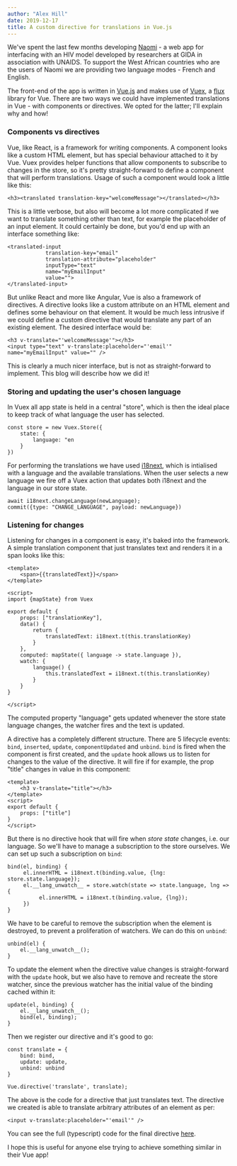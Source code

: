 ```yaml
---
author: "Alex Hill"
date: 2019-12-17
title: A custom directive for translations in Vue.js
---
```


We've spent the last few months developing [Naomi](/projects/#naomi) - a web app for interfacing with
 an HIV model developed by researchers at GIDA in association with UNAIDS. To support the West African
 countries who are the users of Naomi we are providing two language modes - French and English. 
 
 The front-end of the app is written in [Vue.js](https://vuejs.org/) and makes use of [Vuex](https://vuex.vuejs.org/),
 a [flux](https://facebook.github.io/flux/) library for Vue. There are two ways we could have implemented
 translations in Vue - with components or directives. We opted for the latter; I'll explain why and how!

### Components vs directives
Vue, like React, is a framework for writing components. 
A component looks like a custom HTML element, but has special behaviour attached to it by Vue.
Vuex provides helper functions that allow
components to subscribe to changes in the store, so it's pretty straight-forward to define a component that will
 perform translations. Usage of such a component would look a little like this:

```
<h3><translated translation-key="welcomeMessage"></translated></h3>
```

This is a little verbose, but also will become a lot more complicated if we want to translate something 
other than text, for example the placeholder of an input element. It could certainly be done, but 
you'd end up with an interface something like:

```
<translated-input 
            translation-key="email" 
            translation-attribute="placeholder" 
            inputType="text"
            name="myEmailInput"
            value="">
</translated-input>
```

But unlike React and more like Angular, Vue is also a framework of directives. A directive looks 
like a custom attribute on an HTML element and defines some behaviour on that element. It would be much
less intrusive if we could define a custom directive that would translate any part of an existing element.
The desired interface would be:

```
<h3 v-translate="'welcomeMessage'"></h3>
<input type="text" v-translate:placeholder="'email'" name="myEmailInput" value="" />
```

This is clearly a much nicer interface, but is not as straight-forward to implement. This blog will describe
how we did it!

### Storing and updating the user's chosen language
In Vuex all app state is held
in a central "store", which is then the ideal place to keep track of what language the user has selected.

```
const store = new Vuex.Store({
    state: {
        language: "en     
    } 
})
```

For performing the translations we have used [i18next](https://www.i18next.com/), which is intialised
 with a language and the available translations. When the user selects a new language we fire off a Vuex
  action that updates both i18next and the language in our store state.
 
 ```
 await i18next.changeLanguage(newLanguage);
 commit({type: "CHANGE_LANGUAGE", payload: newLanguage})
```

### Listening for changes

Listening for changes in a component is easy, it's baked into the framework. A simple translation component
that just translates text and renders it in a span looks like this:

```
<template>
    <span>{{translatedText}}</span>
</template>

<script>
import {mapState} from Vuex

export default {
    props: ["translationKey"],
    data() {
        return {
            translatedText: i18next.t(this.translationKey)
        }
    },
    computed: mapState({ language -> state.language }),
    watch: {
        language() {
            this.translatedText = i18next.t(this.translationKey)
        }
    }
}

</script>
```

The computed property "language" gets updated whenever the store state language changes, the watcher fires and the 
text is updated.

A directive has a completely different structure. There are 5 lifecycle events: `bind`, `inserted`, `update`, 
`componentUpdated` and `unbind`. `bind` is fired when the component is first created, and the `update` hook allows us to listen for changes to the value of the directive. 
It will fire if for example, the prop "title" changes in value in this component:

```
<template>
    <h3 v-translate="title"></h3>
</template>
<script>
export default {
    props: ["title"]
}
</script>
```

But there is no directive hook that will fire when *store state* changes, i.e. our language. So we'll have to manage
a subscription to the store ourselves. We can set up such a subscription on `bind`:

```
bind(el, binding) {
     el.innerHTML = i18next.t(binding.value, {lng: store.state.language});
     el.__lang_unwatch__ = store.watch(state => state.language, lng => {
          el.innerHTML = i18next.t(binding.value, {lng});
     })
}
```

We have to be careful to remove the subscription when the element is destroyed, to prevent a proliferation 
of watchers. We can do this on `unbind`:

```
unbind(el) {
    el.__lang_unwatch__();
}
```

To update the element when the directive value changes is straight-forward with the `update` hook, but we 
also have to remove and recreate the store watcher, since the previous watcher has the initial value of the binding
 cached within it:

```
update(el, binding) {
    el.__lang_unwatch__();
    bind(el, binding);
}
```

Then we register our directive and it's good to go:

```
const translate = {
    bind: bind,
    update: update,
    unbind: unbind
}

Vue.directive('translate', translate);
```

The above is the code for a directive that just translates text. The directive we created is able to 
translate arbitrary attributes of an element as per:

```<input v-translate:placeholder="'email'" />```

You can see the full (typescript) code for the final directive
 [here](https://github.com/mrc-ide/hint/blob/master/src/app/static/src/app/directives/translate.ts).
 
 I hope this is useful for anyone else trying to achieve something similar in their Vue app!